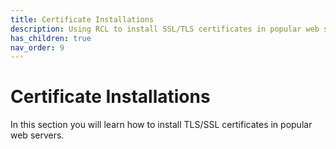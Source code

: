 ```yaml
---
title: Certificate Installations
description: Using RCL to install SSL/TLS certificates in popular web servers
has_children: true
nav_order: 9
---
```


# Certificate Installations

In this section you will learn how to install TLS/SSL certificates in popular web servers.

